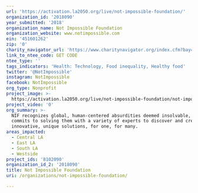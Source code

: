 ```yaml
---
url: 'https://activation.la2050.org/live/not-impossible-foundation/'
organization_id: '2018090'
year_submitted: '2018'
organization_name: Not Impossible Foundation
organization_website: www.notimpossible.com
ein: '451601262'
zip: '0'
charity_navigator_url: 'https://www.charitynavigator.org/index.cfm?bay=search.profile&ein=451601262'
link_to_ntee_code: GET CODE
ntee_type: ''
tags_indicators: 'Health: Technology, Food inequality, Healthy food'
twitter: '@NotImpossible'
instagram: NotImpossible
facebook: NotImpossible
org_type: Nonprofit
project_image: >-
  https://activation.la2050.org/live/not-impossible-foundation/not-impossible-foundation.jpg
project_video: '0'
org_summary: >-
  NIF recognizes global, human-centered absurdities deemed insolvable, then
  commits to solving them with a variety of experts to discover and create
  innovative, unique solutions, for one, for many.
areas_impacted:
  - Central LA
  - East LA
  - South LA
  - Westside
project_ids: '8102090'
organization_id_2: '2018090'
title: Not Impossible Foundation
uri: /organizations/not-impossible-foundation/

---
```

